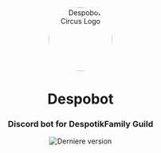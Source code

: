 <div align="center">
    <a><img src="https://media.discordapp.net/attachments/851643141101715486/894178630442307654/logo_triskel_2.png" alt="Despobot Circus Logo" height="128" style="border-radius: 50%"></a>
    <h1>Despobot</h1>
</div>
<div align="center">
	<h3>Discord bot for DespotikFamily Guild</h3>
<img alt="Derniere version" src="https://img.shields.io/static/v1?style=for-the-badge&logo=github&label=Version&color=blue&message=2 - Discord bot Maker">